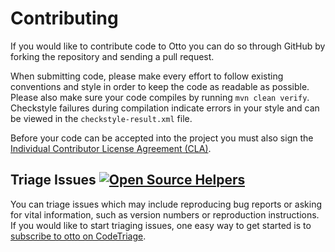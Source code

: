Contributing
============

If you would like to contribute code to Otto you can do so through GitHub by
forking the repository and sending a pull request.

When submitting code, please make every effort to follow existing conventions
and style in order to keep the code as readable as possible. Please also make
sure your code compiles by running `mvn clean verify`. Checkstyle failures
during compilation indicate errors in your style and can be viewed in the
`checkstyle-result.xml` file.

Before your code can be accepted into the project you must also sign the
[Individual Contributor License Agreement (CLA)][1].

## Triage Issues [![Open Source Helpers](https://www.codetriage.com/square/otto/badges/users.svg)](https://www.codetriage.com/square/otto)

You can triage issues which may include reproducing bug reports or asking for vital information, such as version numbers or reproduction instructions. If you would like to start triaging issues, one easy way to get started is to [subscribe to otto on CodeTriage](https://www.codetriage.com/square/otto).

 [1]: https://spreadsheets.google.com/spreadsheet/viewform?formkey=dDViT2xzUHAwRkI3X3k5Z0lQM091OGc6MQ&ndplr=1
